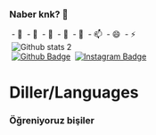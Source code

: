 ### Naber knk? 👋

&nbsp;- 🔭 
&nbsp;- 🌱 
&nbsp;- 👯 
&nbsp;- 🤔 
&nbsp;- 💬
&nbsp;- 📫 
&nbsp;- 😄
&nbsp;- ⚡<br>
&nbsp;![Github stats 2](https://github-readme-stats.vercel.app/api?username=M1z4rd-sys&show_icons=true&theme=radical)<br>
&nbsp;[![Github Badge](https://img.shields.io/badge/-Github-000?style=quare&labelColor=000&logo=Github&logoColor=white&link=link)](https://github.com/M1z4rd-sys) 
&nbsp;[![Instagram Badge](https://img.shields.io/badge/-Instagram-C13584?style=flat-quare&labelColor=C13584&logo=instagram&logoColor=white&link=link)](https://www.instagram.com/lbrahimakgoz/)<br>
<h1> Diller/Languages</h1>
<h3> Öğreniyoruz bişiler</h3>
